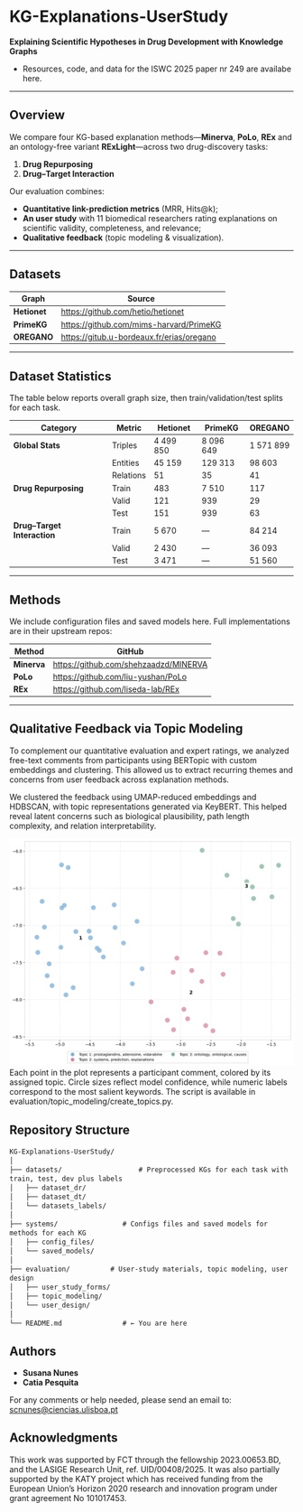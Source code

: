 # KG-Explanations-UserStudy

**Explaining Scientific Hypotheses in Drug Development with Knowledge Graphs**  
- Resources, code, and data for the ISWC 2025 paper nr 249 are availabe here.

---

##  Overview

We compare four KG-based explanation methods—**Minerva**, **PoLo**, **REx** and an ontology-free variant **RExLight**—across two drug-discovery tasks:

1. **Drug Repurposing**  
2. **Drug–Target Interaction**

Our evaluation combines:

- **Quantitative link-prediction metrics** (MRR, Hits@k);  
- **An user study** with 11 biomedical researchers rating explanations on scientific validity, completeness, and relevance;  
- **Qualitative feedback** (topic modeling & visualization).

---

##  Datasets

| Graph    | Source                                                         |
| -------- | -------------------------------------------------------------- |
| **Hetionet**  | https://github.com/hetio/hetionet                           |
| **PrimeKG**   | https://github.com/mims-harvard/PrimeKG                     |
| **OREGANO**   | https://gitub.u-bordeaux.fr/erias/oregano                   |

---

##  Dataset Statistics

The table below reports overall graph size, then train/validation/test splits for each task.

| Category                    | Metric   | Hetionet  | PrimeKG   | OREGANO   |
| --------------------------- | -------- | --------- | --------- | --------- |
| **Global Stats**            | Triples  | 4 499 850 | 8 096 649 | 1 571 899 |
|                             | Entities |  45 159   | 129 313   |  98 603   |
|                             | Relations|    51     |    35     |    41     |
| **Drug Repurposing**        | Train    |    483    |  7 510    |    117    |
|                             | Valid    |    121    |    939    |     29    |
|                             | Test     |    151    |    939    |     63    |
| **Drug–Target Interaction** | Train    |  5 670    |    —      |  84 214   |
|                             | Valid    |  2 430    |    —      |  36 093   |
|                             | Test     |  3 471    |    —      |  51 560   |

---

##  Methods

We include configuration files and saved models here. Full implementations are in their upstream repos:

| Method     | GitHub                                          |
| ---------- | ----------------------------------------------- |
| **Minerva**  | https://github.com/shehzaadzd/MINERVA           |
| **PoLo**     | https://github.com/liu-yushan/PoLo               |
| **REx**      | https://github.com/liseda-lab/REx                |


---

## Qualitative Feedback via Topic Modeling
To complement our quantitative evaluation and expert ratings, we analyzed free-text comments from participants using BERTopic with custom embeddings and clustering. This allowed us to extract recurring themes and concerns from user feedback across explanation methods.

We clustered the feedback using UMAP-reduced embeddings and HDBSCAN, with topic representations generated via KeyBERT. This helped reveal latent concerns such as biological plausibility, path length complexity, and relation interpretability.

<div align="center"> <img src="evaluation/topic_modeling/umap_visualization.png" alt="Topic Modeling UMAP" width="600"/> </div>
Each point in the plot represents a participant comment, colored by its assigned topic. Circle sizes reflect model confidence, while numeric labels correspond to the most salient keywords. The script is available in evaluation/topic_modeling/create_topics.py.



## Repository Structure

```text
KG-Explanations-UserStudy/
│
├── datasets/                   # Preprocessed KGs for each task with train, test, dev plus labels 
│   ├── dataset_dr/
│   ├── dataset_dt/
│   └── datasets_labels/
│
├── systems/                # Configs files and saved models for methods for each KG
│   ├── config_files/
│   └── saved_models/
│
├── evaluation/          # User-study materials, topic modeling, user design
│   ├── user_study_forms/
│   ├── topic_modeling/
│   └── user_design/
│
└── README.md               # ← You are here

```

## Authors
- __Susana Nunes__
- __Catia Pesquita__

For any comments or help needed, please send an email to: scnunes@ciencias.ulisboa.pt

## Acknowledgments
This work was supported by FCT through the fellowship 2023.00653.BD, and the LASIGE Research Unit, ref. UID/00408/2025. It was also partially supported by the KATY project which has received funding from the European Union’s Horizon 2020 research and innovation program under grant agreement No 101017453.



